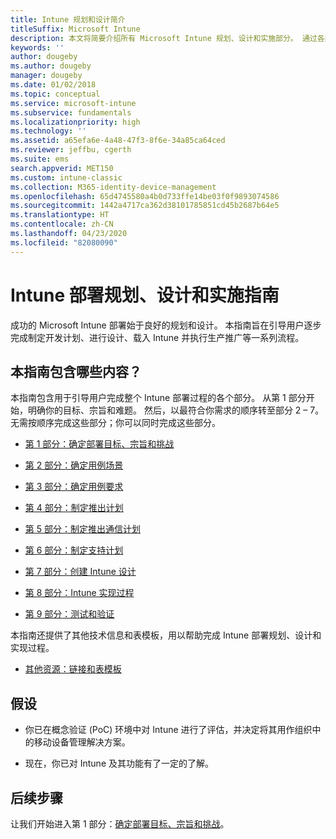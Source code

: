 ```yaml
---
title: Intune 规划和设计简介
titleSuffix: Microsoft Intune
description: 本文将简要介绍所有 Microsoft Intune 规划、设计和实施部分。 通过各类工具，可帮助你确定目标、用例场景和要求，创建推出和通信计划、支持、测试和验证计划。
keywords: ''
author: dougeby
ms.author: dougeby
manager: dougeby
ms.date: 01/02/2018
ms.topic: conceptual
ms.service: microsoft-intune
ms.subservice: fundamentals
ms.localizationpriority: high
ms.technology: ''
ms.assetid: a65efa6e-4a48-47f3-8f6e-34a85ca64ced
ms.reviewer: jeffbu, cgerth
ms.suite: ems
search.appverid: MET150
ms.custom: intune-classic
ms.collection: M365-identity-device-management
ms.openlocfilehash: 65d4745580a4b0d733ffe14be03f0f9893074586
ms.sourcegitcommit: 1442a4717ca362d38101785851cd45b2687b64e5
ms.translationtype: HT
ms.contentlocale: zh-CN
ms.lasthandoff: 04/23/2020
ms.locfileid: "82080090"
---
```

# <a name="intune-deployment-planning-design-and-implementation-guide"></a>Intune 部署规划、设计和实施指南

成功的 Microsoft Intune 部署始于良好的规划和设计。 本指南旨在引导用户逐步完成制定开发计划、进行设计、载入 Intune 并执行生产推广等一系列流程。

## <a name="whats-included-in-this-guide"></a>本指南包含哪些内容？

本指南包含用于引导用户完成整个 Intune 部署过程的各个部分。 从第 1 部分开始，明确你的目标、宗旨和难题。 然后，以最符合你需求的顺序转至部分 2 – 7。 无需按顺序完成这些部分；你可以同时完成这些部分。

- [第 1 部分：确定部署目标、宗旨和挑战](planning-guide-deployment-goals.md)

- [第 2 部分：确定用例场景](planning-guide-scenarios.md)

- [第 3 部分：确定用例要求](planning-guide-requirements.md)

- [第 4 部分：制定推出计划](planning-guide-rollout-plan.md)

- [第 5 部分：制定推出通信计划](planning-guide-communication-plan.md)

- [第 6 部分：制定支持计划](planning-guide-support-plan.md)

- [第 7 部分：创建 Intune 设计](planning-guide-design.md)

- [第 8 部分：Intune 实现过程](planning-guide-onboarding.md)

- [第 9 部分：测试和验证](planning-guide-test-validation.md)

本指南还提供了其他技术信息和表模板，用以帮助完成 Intune 部署规划、设计和实现过程。

- [其他资源：链接和表模板](planning-guide-resources.md)

## <a name="assumptions"></a>假设

- 你已在概念验证 (PoC) 环境中对 Intune 进行了评估，并决定将其用作组织中的移动设备管理解决方案。

- 现在，你已对 Intune 及其功能有了一定的了解。

## <a name="next-steps"></a>后续步骤

让我们开始进入第 1 部分：[确定部署目标、宗旨和挑战](planning-guide-deployment-goals.md)。
